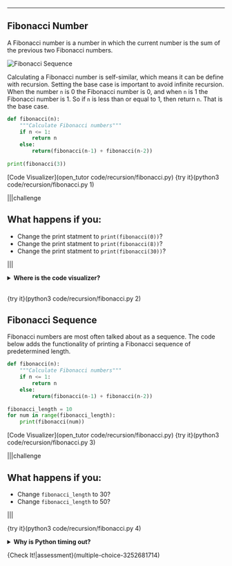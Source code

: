 ----------

## Fibonacci Number

A Fibonacci number is a number in which the current number is the sum of the previous two Fibonacci numbers.

![Fibonacci Sequence](.guides/images/fibonacci.png)

Calculating a Fibonacci number is self-similar, which means it can be define with recursion. Setting the base case is important to avoid infinite recursion. When the number `n` is 0 the Fibonacci number is 0, and when `n` is 1 the Fibonacci number is 1. So if `n` is less than or equal to 1, then return `n`. That is the base case.

```python
def fibonacci(n):
    """Calculate Fibonacci numbers"""
    if n <= 1:
        return n
    else:
        return(fibonacci(n-1) + fibonacci(n-2))
      
print(fibonacci(3))
```

[Code Visualizer](open_tutor code/recursion/fibonacci.py)
{try it}(python3 code/recursion/fibonacci.py 1)

|||challenge
## What happens if you:
* Change the print statment to `print(fibonacci(0))`?
* Change the print statment to `print(fibonacci(8))`?
* Change the print statment to `print(fibonacci(30))`?

|||

<details>
  <summary><strong>Where is the code visualizer?</strong></summary>
  The code visualizer will only step through your code 1,000 times. These recursive functions exceed this limit and generate an error message. Because of this, the code visualizer was removed.
</details><br>

{try it}(python3 code/recursion/fibonacci.py 2)

## Fibonacci Sequence

Fibonacci numbers are most often talked about as a sequence. The code below adds the functionality of printing a Fibonacci sequence of predetermined length.

```python
def fibonacci(n):
    """Calculate Fibonacci numbers"""
    if n <= 1:
        return n
    else:
        return(fibonacci(n-1) + fibonacci(n-2))
      
fibonacci_length = 10
for num in range(fibonacci_length):
    print(fibonacci(num))
```

[Code Visualizer](open_tutor code/recursion/fibonacci.py)
{try it}(python3 code/recursion/fibonacci.py 3)

|||challenge
## What happens if you:
* Change `fibonacci_length` to 30?
* Change `fibonacci_length` to 50?

|||

{try it}(python3 code/recursion/fibonacci.py 4)

<details>
  <summary><strong>Why is Python timing out?</strong></summary>
  The code written above is terribly inefficient. Each time through the loop, Python is calculating the same Fibonacci numbers again and again. When <code>num</code> is 1, Python calculates the Fibonacci numbers for 0 and 1. When <code>num</code> is 2, Python is calculating the Fibonacci numbers for 0, 1, and 2. Once <code>num</code> becomes large enough, it becomes too much work for Python to have to recalculate these large numbers over and over again. There is a more efficient way to do this by using a data structure called a dictionary. The idea is to store previously calculated Fibonacci numbers in the dictionary. So instead of recalculating the same numbers again and again, you can get these numbers from the dictionary. If a Fibonacci number is not in the dictionary, then calculate it and add it to the dictionary. Data structures are a bit beyond the scope of these lessons, but here is the code of a more efficient way to calculate and print the Fibonacci sequence. Copy and paste the code below into the IDE if you want to run it.

  ```python
  fibcache = {} #dictionary of Fibonacci numbers

  def fibonacci(n):
      """Check to see if a Fibonacci number has been calculated (in the dictionary).
      If not, add it to the dictionary and return it.
      If yes, return the number from the dictionary."""
      if n not in fibcache.keys():
          fibcache[n] = _fibonacci(n)
      return fibcache[n]

  def _fibonacci(n):
      """Calculate Fibonacci number"""
      if n <= 1:
          return n
      else:
          fib = fibonacci(n-1) + fibonacci(n-2)
          return fib
      
  fibonacci_length = 90
  for num in range(fibonacci_length):
      print(fibonacci(num))
  ```
  
</details>

{Check It!|assessment}(multiple-choice-3252681714)
